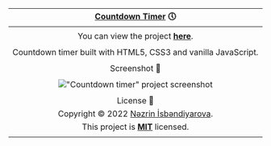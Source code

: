 |                                      [Countdown Timer](https://youtu.be/7guNNC2QEKo) 🕔                                      |
| :--------------------------------------------------------------------------------------------------------------------------: |
|                                                                                                                              |
|           You can view the project [**here**](https://isbendiyarovanezrin.github.io/CountdownTimer "Click me!⌛").           |
|                                                                                                                              |
|                                Countdown timer built with HTML5, CSS3 and vanilla JavaScript.                                |
|                                                                                                                              |
|                                                        Screenshot 📸                                                         |
|                                                                                                                              |
|                  !["Countdown timer" project screenshot](https://i.postimg.cc/xTVhr9yY/countdown-timer.png)                  |
|                                                                                                                              |
|                                                          License 📝                                                          |
|                Copyright © 2022 [Nəzrin İsbəndiyarova](https://github.com/isbendiyarovanezrin "Click me!😎").                |
| This project is [**MIT**](https://github.com/isbendiyarovanezrin/CountdownTimer/blob/master/LICENSE "Click me!🧐") licensed. |
|                                                                                                                              |
